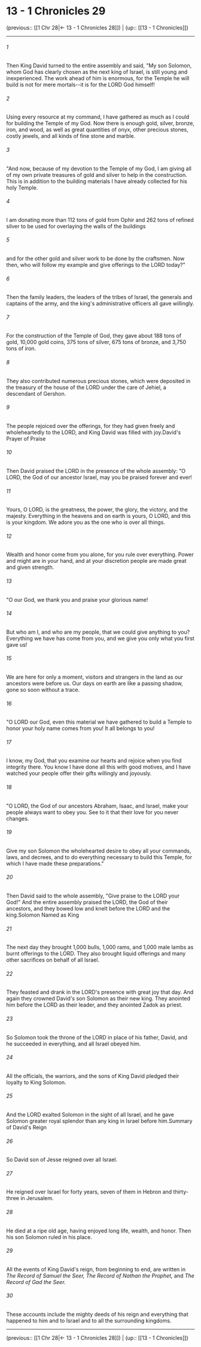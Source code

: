 # 13 - 1 Chronicles 29

(previous:: [[1 Chr 28|← 13 - 1 Chronicles 28]]) | (up:: [[13 - 1 Chronicles]])

***


###### 1 
Then King David turned to the entire assembly and said, "My son Solomon, whom God has clearly chosen as the next king of Israel, is still young and inexperienced. The work ahead of him is enormous, for the Temple he will build is not for mere mortals--it is for the LORD God himself! 

###### 2 
Using every resource at my command, I have gathered as much as I could for building the Temple of my God. Now there is enough gold, silver, bronze, iron, and wood, as well as great quantities of onyx, other precious stones, costly jewels, and all kinds of fine stone and marble. 

###### 3 
"And now, because of my devotion to the Temple of my God, I am giving all of my own private treasures of gold and silver to help in the construction. This is in addition to the building materials I have already collected for his holy Temple. 

###### 4 
I am donating more than 112 tons of gold from Ophir and 262 tons of refined silver to be used for overlaying the walls of the buildings 

###### 5 
and for the other gold and silver work to be done by the craftsmen. Now then, who will follow my example and give offerings to the LORD today?" 

###### 6 
Then the family leaders, the leaders of the tribes of Israel, the generals and captains of the army, and the king's administrative officers all gave willingly. 

###### 7 
For the construction of the Temple of God, they gave about 188 tons of gold, 10,000 gold coins, 375 tons of silver, 675 tons of bronze, and 3,750 tons of iron. 

###### 8 
They also contributed numerous precious stones, which were deposited in the treasury of the house of the LORD under the care of Jehiel, a descendant of Gershon. 

###### 9 
The people rejoiced over the offerings, for they had given freely and wholeheartedly to the LORD, and King David was filled with joy.David's Prayer of Praise 

###### 10 
Then David praised the LORD in the presence of the whole assembly: "O LORD, the God of our ancestor Israel, may you be praised forever and ever! 

###### 11 
Yours, O LORD, is the greatness, the power, the glory, the victory, and the majesty. Everything in the heavens and on earth is yours, O LORD, and this is your kingdom. We adore you as the one who is over all things. 

###### 12 
Wealth and honor come from you alone, for you rule over everything. Power and might are in your hand, and at your discretion people are made great and given strength. 

###### 13 
"O our God, we thank you and praise your glorious name! 

###### 14 
But who am I, and who are my people, that we could give anything to you? Everything we have has come from you, and we give you only what you first gave us! 

###### 15 
We are here for only a moment, visitors and strangers in the land as our ancestors were before us. Our days on earth are like a passing shadow, gone so soon without a trace. 

###### 16 
"O LORD our God, even this material we have gathered to build a Temple to honor your holy name comes from you! It all belongs to you! 

###### 17 
I know, my God, that you examine our hearts and rejoice when you find integrity there. You know I have done all this with good motives, and I have watched your people offer their gifts willingly and joyously. 

###### 18 
"O LORD, the God of our ancestors Abraham, Isaac, and Israel, make your people always want to obey you. See to it that their love for you never changes. 

###### 19 
Give my son Solomon the wholehearted desire to obey all your commands, laws, and decrees, and to do everything necessary to build this Temple, for which I have made these preparations." 

###### 20 
Then David said to the whole assembly, "Give praise to the LORD your God!" And the entire assembly praised the LORD, the God of their ancestors, and they bowed low and knelt before the LORD and the king.Solomon Named as King 

###### 21 
The next day they brought 1,000 bulls, 1,000 rams, and 1,000 male lambs as burnt offerings to the LORD. They also brought liquid offerings and many other sacrifices on behalf of all Israel. 

###### 22 
They feasted and drank in the LORD's presence with great joy that day. And again they crowned David's son Solomon as their new king. They anointed him before the LORD as their leader, and they anointed Zadok as priest. 

###### 23 
So Solomon took the throne of the LORD in place of his father, David, and he succeeded in everything, and all Israel obeyed him. 

###### 24 
All the officials, the warriors, and the sons of King David pledged their loyalty to King Solomon. 

###### 25 
And the LORD exalted Solomon in the sight of all Israel, and he gave Solomon greater royal splendor than any king in Israel before him.Summary of David's Reign 

###### 26 
So David son of Jesse reigned over all Israel. 

###### 27 
He reigned over Israel for forty years, seven of them in Hebron and thirty-three in Jerusalem. 

###### 28 
He died at a ripe old age, having enjoyed long life, wealth, and honor. Then his son Solomon ruled in his place. 

###### 29 
All the events of King David's reign, from beginning to end, are written in _The Record of Samuel the Seer, The Record of Nathan the Prophet,_ and _The Record of Gad the Seer._ 

###### 30 
These accounts include the mighty deeds of his reign and everything that happened to him and to Israel and to all the surrounding kingdoms.

***

(previous:: [[1 Chr 28|← 13 - 1 Chronicles 28]]) | (up:: [[13 - 1 Chronicles]])

